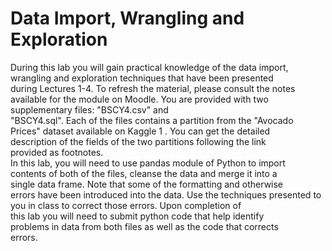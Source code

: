 # Data Import, Wrangling and Exploration

During	this	lab	you	will	gain	practical	knowledge	of	the	data	import,	
wrangling	 and	 exploration	 techniques	 that	 have	 been	 presented	
during	Lectures	1-4.	To	refresh	the	material,	please	consult	the	notes	
available	for	the	module	on	Moodle.
You	 are	 provided	 with	 two	 supplementary	 files:	 "BSCY4.csv"	 and	
"BSCY4.sql".	Each	of	the	 files	contains	a	partition	 from	the	"Avocado	
Prices"	 dataset	 available	 on	 Kaggle 1 .	 You	 can	 get	 the	 detailed	
description	 of	 the	 fields	 of	 the	 two	 partitions	 following	 the	 link	
provided	as	footnotes.	
In	this	lab,	you	will	need	to	use	pandas module	of	Python	to	import	
contents	 of	 both	 of	 the	 files,	 cleanse	 the	 data	 and	 merge	 it	 into	 a	
single	 data	 frame.	 Note	 that	 some	 of	 the	 formatting	 and	 otherwise	
errors	 have	 been	 introduced	 into	 the	 data.	 Use	 the	 techniques	
presented	to	you	in	class	to	correct	those	errors.	Upon	completion	of	
this	 lab	 you	 will	 need	 to	 submit	 python	 code	 that	 help	 identify	
problems	 in	 data	 from	 both	 files	 as	 well	 as	 the code	 that	 corrects	
errors.	
